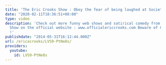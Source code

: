 ```yaml
---
title: 'The Eric Crooks Show : Obey the fear of being laughed at Society Law PSA'
date: "2020-02-11T18:36:51+08:00"
type: video
description: 'Check out more funny web shows and satirical comedy from The Eric Crooks
  Show on the official website : www.officialericcrooks.com Beware of Crass Imitations
  !'
publishdate: "2014-05-31T16:12:44.000Z"
url: /ericacrooks/LVS9-PtNe8s/
providers:
  youtube:
    id: LVS9-PtNe8s
---
```

